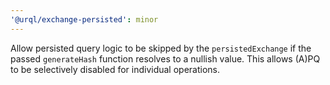 ```yaml
---
'@urql/exchange-persisted': minor
---
```


Allow persisted query logic to be skipped by the `persistedExchange` if the passed `generateHash` function resolves to a nullish value. This allows (A)PQ to be selectively disabled for individual operations.
